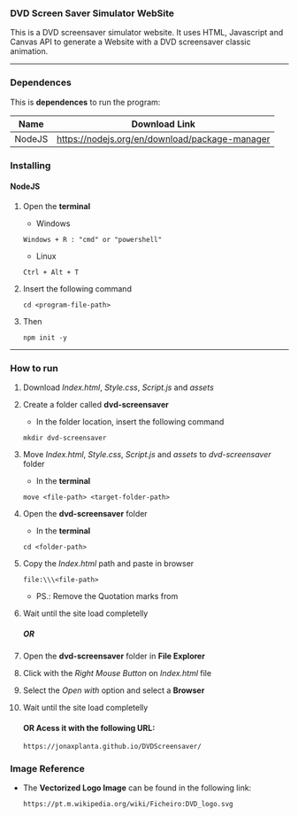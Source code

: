 
### DVD Screen Saver Simulator WebSite 
This is a DVD screensaver simulator website. It uses HTML, Javascript and Canvas API to generate a Website with a DVD screensaver classic animation.

---
### Dependences
This is **dependences** to run the program:

| Name       | Download Link                                  |
|------------|------------------------------------------------|
| NodeJS     | https://nodejs.org/en/download/package-manager |

### Installing

#### NodeJS
   1. Open the **terminal**
   
      - Windows
      ```
      Windows + R : "cmd" or "powershell"
      ```
   
      - Linux
      ```
      Ctrl + Alt + T
      ```
   
   2. Insert the following command

      ```
      cd <program-file-path>
      ```

   3. Then
      ```
      npm init -y
      ```

---

### How to run
1. Download *Index.html*, *Style.css*, *Script.js* and *assets*

2. Create a folder called **dvd-screensaver**
    - In the folder location, insert the following command
    ```
    mkdir dvd-screensaver
    ```

3. Move *Index.html*, *Style.css*, *Script.js* and *assets* to *dvd-screensaver* folder
    - In the **terminal**
    ```
    move <file-path> <target-folder-path>
    ```

4. Open the **dvd-screensaver** folder
    - In the **terminal**
    ```
    cd <folder-path>
    ```

5. Copy the *Index.html* path and paste in browser
    ```
    file:\\\<file-path>
    ```

    - PS.: Remove the Quotation marks from *<file-path>*

7. Wait until the site load completelly

    ##### OR 
4. Open the **dvd-screensaver** folder in **File Explorer**

5. Click with the *Right Mouse Button* on *Index.html* file 

6. Select the *Open with* option and select a **Browser**

7. Wait until the site load completelly

    #### OR Acess it with the following URL:
    ```
    https://jonaxplanta.github.io/DVDScreensaver/
    ```

### Image Reference

- The **Vectorized Logo Image** can be found in the following link:
    ```
    https://pt.m.wikipedia.org/wiki/Ficheiro:DVD_logo.svg
    ```


